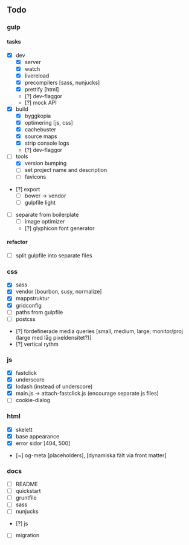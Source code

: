 ## Todo

### gulp

#### tasks
- [X] dev
	- [X] server
	- [X] watch
	- [X] livereload
	- [X] precompilers [sass, nunjucks]
	- [X] prettify [html]
	- [?] dev-flaggor
	- [?] mock API
- [X] build
	- [X] byggkopia
	- [X] optimering [js, css]
	- [X] cachebuster
	- [X] source maps
	- [X] strip console logs
	- [?] dev-flaggor
- [ ] tools
	- [X] version bumping
	- [ ] set project name and description
	- [ ] favicons
- [?] export
	- [ ] bower -> vendor
	- [ ] gulpfile light
- [ ] separate from boilerplate
	- [ ] image optimizer
	- [?] glyphicon font generator

#### refactor
- [ ] split gulpfile into separate files

### css
- [X] sass
- [X] vendor [bourbon, susy, normalize]
- [X] mappstruktur
- [X] gridconfig
- [ ] paths from gulpfile
- [ ] postcss
- [?] fördefinerade media queries [small, medium, large, monitor/proj (large med låg pixeldensitet?)]
- [?] vertical rythm

### js
- [X] fastclick
- [X] underscore
- [X] lodash (instead of underscore) 
- [X] main.js -> attach-fastclick.js (encourage separate js files)
- [ ] cookie-dialog

### html
- [X] skelett
- [X] base appearance
- [X] error sidor [404, 500]
- [~] og-meta [placeholders], [dynamiska fält via front matter]

### docs
- [ ] README
- [ ] quickstart
- [ ] gruntfile
- [ ] sass
- [ ] nunjucks
- [?] js
- [ ] migration